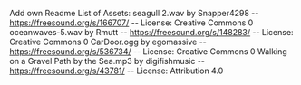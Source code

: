 Add own Readme
List of Assets:
seagull 2.wav by Snapper4298 -- https://freesound.org/s/166707/ -- License: Creative Commons 0
oceanwaves-5.wav by Rmutt -- https://freesound.org/s/148283/ -- License: Creative Commons 0
CarDoor.ogg by egomassive -- https://freesound.org/s/536734/ -- License: Creative Commons 0
Walking on a Gravel Path by the Sea.mp3 by digifishmusic -- https://freesound.org/s/43781/ -- License: Attribution 4.0
